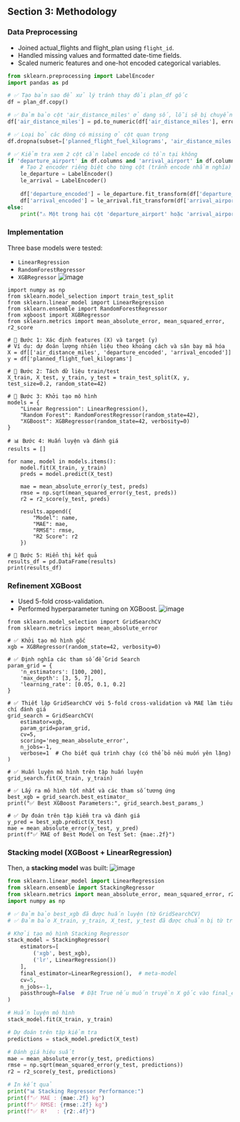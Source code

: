 ## Section 3: Methodology

### Data Preprocessing
- Joined actual_flights and flight_plan using `flight_id`.
- Handled missing values and formatted date-time fields.
- Scaled numeric features and one-hot encoded categorical variables.
```python
from sklearn.preprocessing import LabelEncoder
import pandas as pd

# ✅ Tạo bản sao để xử lý tránh thay đổi plan_df gốc
df = plan_df.copy()

# ✅ Đảm bảo cột 'air_distance_miles' ở dạng số, lỗi sẽ bị chuyển thành NaN
df['air_distance_miles'] = pd.to_numeric(df['air_distance_miles'], errors='coerce')

# ✅ Loại bỏ các dòng có missing ở cột quan trọng
df.dropna(subset=['planned_flight_fuel_kilograms', 'air_distance_miles'], inplace=True)

# ✅ Kiểm tra xem 2 cột cần label encode có tồn tại không
if 'departure_airport' in df.columns and 'arrival_airport' in df.columns:
    # Tạo 2 encoder riêng biệt cho từng cột (tránh encode nhầm nghĩa)
    le_departure = LabelEncoder()
    le_arrival = LabelEncoder()
    
    df['departure_encoded'] = le_departure.fit_transform(df['departure_airport'])
    df['arrival_encoded'] = le_arrival.fit_transform(df['arrival_airport'])
else:
    print("⚠️ Một trong hai cột 'departure_airport' hoặc 'arrival_airport' không tồn tại.")

```

### Implementation
Three base models were tested:
- `LinearRegression`
- `RandomForestRegressor`
- `XGBRegressor`
![image](https://github.com/user-attachments/assets/ef618f14-7af6-4742-8637-92a0d88fc2da)

```pythonimport pandas as pd
import numpy as np
from sklearn.model_selection import train_test_split
from sklearn.linear_model import LinearRegression
from sklearn.ensemble import RandomForestRegressor
from xgboost import XGBRegressor
from sklearn.metrics import mean_absolute_error, mean_squared_error, r2_score

# 🧠 Bước 1: Xác định features (X) và target (y)
# Ví dụ: dự đoán lượng nhiên liệu theo khoảng cách và sân bay mã hóa
X = df[['air_distance_miles', 'departure_encoded', 'arrival_encoded']]
y = df['planned_flight_fuel_kilograms']

# 🧪 Bước 2: Tách dữ liệu train/test
X_train, X_test, y_train, y_test = train_test_split(X, y, test_size=0.2, random_state=42)

# 🤖 Bước 3: Khởi tạo mô hình
models = {
    "Linear Regression": LinearRegression(),
    "Random Forest": RandomForestRegressor(random_state=42),
    "XGBoost": XGBRegressor(random_state=42, verbosity=0)
}

# 📊 Bước 4: Huấn luyện và đánh giá
results = []

for name, model in models.items():
    model.fit(X_train, y_train)
    preds = model.predict(X_test)

    mae = mean_absolute_error(y_test, preds)
    rmse = np.sqrt(mean_squared_error(y_test, preds))
    r2 = r2_score(y_test, preds)

    results.append({
        "Model": name,
        "MAE": mae,
        "RMSE": rmse,
        "R2 Score": r2
    })

# 📄 Bước 5: Hiển thị kết quả
results_df = pd.DataFrame(results)
print(results_df)
```

### Refinement XGBoost
- Used 5-fold cross-validation.
- Performed hyperparameter tuning on XGBoost.
![image](https://github.com/user-attachments/assets/e37e6694-d693-4e39-aa18-cce3f2c5ac7b)

```from xgboost import XGBRegressor
from sklearn.model_selection import GridSearchCV
from sklearn.metrics import mean_absolute_error

# ✅ Khởi tạo mô hình gốc
xgb = XGBRegressor(random_state=42, verbosity=0)

# ✅ Định nghĩa các tham số để Grid Search
param_grid = {
    'n_estimators': [100, 200],
    'max_depth': [3, 5, 7],
    'learning_rate': [0.05, 0.1, 0.2]
}

# ✅ Thiết lập GridSearchCV với 5-fold cross-validation và MAE làm tiêu chí đánh giá
grid_search = GridSearchCV(
    estimator=xgb,
    param_grid=param_grid,
    cv=5,
    scoring='neg_mean_absolute_error',
    n_jobs=-1,
    verbose=1  # Cho biết quá trình chạy (có thể bỏ nếu muốn yên lặng)
)

# ✅ Huấn luyện mô hình trên tập huấn luyện
grid_search.fit(X_train, y_train)

# ✅ Lấy ra mô hình tốt nhất và các tham số tương ứng
best_xgb = grid_search.best_estimator_
print("✅ Best XGBoost Parameters:", grid_search.best_params_)

# ✅ Dự đoán trên tập kiểm tra và đánh giá
y_pred = best_xgb.predict(X_test)
mae = mean_absolute_error(y_test, y_pred)
print(f"✅ MAE of Best Model on Test Set: {mae:.2f}")

```

### Stacking model (XGBoost + LinearRegression)
Then, a **stacking model** was built:
![image](https://github.com/user-attachments/assets/36659f1c-1878-493c-85bc-771a283595b4)

```python
from sklearn.linear_model import LinearRegression
from sklearn.ensemble import StackingRegressor
from sklearn.metrics import mean_absolute_error, mean_squared_error, r2_score
import numpy as np

# ✅ Đảm bảo best_xgb đã được huấn luyện (từ GridSearchCV)
# ✅ Đảm bảo X_train, y_train, X_test, y_test đã được chuẩn bị từ trước

# Khởi tạo mô hình Stacking Regressor
stack_model = StackingRegressor(
    estimators=[
        ('xgb', best_xgb),
        ('lr', LinearRegression())
    ],
    final_estimator=LinearRegression(),  # meta-model
    cv=5,
    n_jobs=-1,
    passthrough=False  # Đặt True nếu muốn truyền X gốc vào final_estimator cùng với predictions
)

# Huấn luyện mô hình
stack_model.fit(X_train, y_train)

# Dự đoán trên tập kiểm tra
predictions = stack_model.predict(X_test)

# Đánh giá hiệu suất
mae = mean_absolute_error(y_test, predictions)
rmse = np.sqrt(mean_squared_error(y_test, predictions))
r2 = r2_score(y_test, predictions)

# In kết quả
print("📊 Stacking Regressor Performance:")
print(f"✅ MAE : {mae:.2f} kg")
print(f"✅ RMSE: {rmse:.2f} kg")
print(f"✅ R²   : {r2:.4f}")
```
